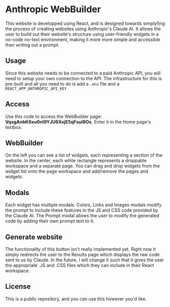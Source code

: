 # Anthropic WebBuilder

This website is developped using React, and is designed towards simplyfing the process of creating websites using Anthropic's Claude AI. It allows the user to build out their website's structure using user-friendly widgets in a no-code no-text environment, making it more more simple and accessible than writing out a prompt.

## Usage

Since this website needs to be connected to a paid Anthropic API, you will need to setup your own connection to the API. The infrastructure for this is pre-built and all you need to do is add a ``.env`` file and a ``REACT_APP_ANTHROPIC_API_KEY``

## Access

Use this code to access the WebBuilder page: **VqxgAnbK6xu0nI9YJU6XejE5qFsuI8Os**. Enter it in the Home page's textbox.

## WebBuilder

On the left you can see a list of widgets, each representing a section of the website. In the center, each white rectangle represents a droppable workspace and a separate page. You can drag and drop widgets from the widget list onto the page workspace and add/remove the pages and widgets. 

## Modals

Each widget has multiple modals. Colors, Links and Images modals modify the prompt to include these features in the JS and CSS code provided by the Claude AI. The Prompt modal allows the user to modify the generated code by adding their own prompt text to it.

## Generate website

The functionality of this button isn't really implemented yet. Right now it simply redirects the user to the Results page which displays the raw code sent to us by Claude. In the future, I will change it such that it gives the user the appropriate .JS and .CSS files which they can include in their React workspace.

## License

This is a public repository, and you can use this however you'd like. 
